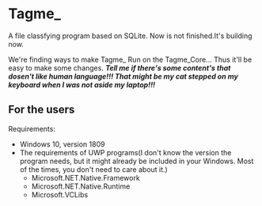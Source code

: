 # Tagme_
A file classfying program based on SQLite.
Now is not finished.It's building now.

We're finding ways to make Tagme_ Run on the Tagme_Core... Thus it'll be easy to make some changes.
***Tell me if there's some content's that dosen't like human language!!! That might be my cat stepped on my keyboard when I was not aside my laptop!!!***

## For the users
Requirements:
- Windows 10, version 1809
- The requirements of UWP programs(I don't know the version the program needs, but it might already be included in your Windows. Most of the times, you don't need to care about it.)
  - Microsoft.NET.Native.Framework
  - Microsoft.NET.Native.Runtime
  - Microsoft.VCLibs

